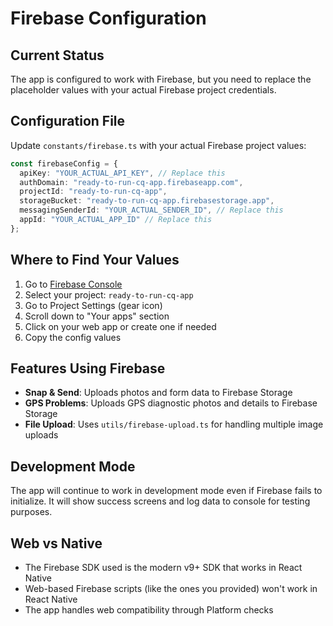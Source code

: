 # Firebase Configuration

## Current Status
The app is configured to work with Firebase, but you need to replace the placeholder values with your actual Firebase project credentials.

## Configuration File
Update `constants/firebase.ts` with your actual Firebase project values:

```typescript
const firebaseConfig = {
  apiKey: "YOUR_ACTUAL_API_KEY", // Replace this
  authDomain: "ready-to-run-cq-app.firebaseapp.com",
  projectId: "ready-to-run-cq-app", 
  storageBucket: "ready-to-run-cq-app.firebasestorage.app",
  messagingSenderId: "YOUR_ACTUAL_SENDER_ID", // Replace this
  appId: "YOUR_ACTUAL_APP_ID" // Replace this
};
```

## Where to Find Your Values
1. Go to [Firebase Console](https://console.firebase.google.com/)
2. Select your project: `ready-to-run-cq-app`
3. Go to Project Settings (gear icon)
4. Scroll down to "Your apps" section
5. Click on your web app or create one if needed
6. Copy the config values

## Features Using Firebase
- **Snap & Send**: Uploads photos and form data to Firebase Storage
- **GPS Problems**: Uploads GPS diagnostic photos and details to Firebase Storage
- **File Upload**: Uses `utils/firebase-upload.ts` for handling multiple image uploads

## Development Mode
The app will continue to work in development mode even if Firebase fails to initialize. It will show success screens and log data to console for testing purposes.

## Web vs Native
- The Firebase SDK used is the modern v9+ SDK that works in React Native
- Web-based Firebase scripts (like the ones you provided) won't work in React Native
- The app handles web compatibility through Platform checks